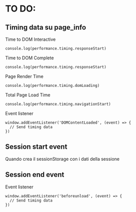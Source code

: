 # TO DO:

## Timing data su page_info
Time to DOM Interactive
<pre><code>console.log(performance.timing.responseStart)</pre></code>

Time to DOM Complete
<pre><code>console.log(performance.timing.responseStart)</pre></code>

Page Render Time
<pre><code>console.log(performance.timing.domLoading)</pre></code>

Total Page Load Time
<pre><code>console.log(performance.timing.navigationStart)</pre></code>

Event listener
<pre><code>window.addEventListener('DOMContentLoaded', (event) => {
  // Send timing data
})</pre></code>


## Session start event
Quando crea il sessionStorage con i dati della sessione

## Session end event
Event listener
<pre><code>window.addEventListener('beforeunload', (event) => {
  // Send timing data
})</pre></code>
